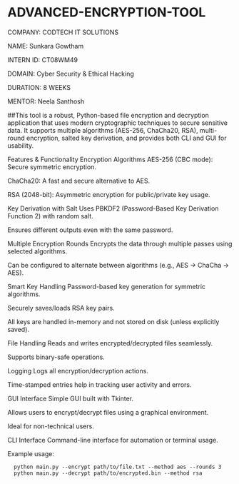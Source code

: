 # ADVANCED-ENCRYPTION-TOOL

COMPANY: CODTECH IT SOLUTIONS

NAME: Sunkara Gowtham

INTERN ID: CT08WM49

DOMAIN: Cyber Security & Ethical Hacking

DURATION: 8 WEEKS

MENTOR: Neela Santhosh

##This tool is a robust, Python-based file encryption and decryption application that uses modern cryptographic techniques to secure sensitive data. It supports multiple algorithms (AES-256, ChaCha20, RSA), multi-round encryption, salted key derivation, and provides both CLI and GUI for usability.

Features & Functionality
  Encryption Algorithms
    AES-256 (CBC mode): Secure symmetric encryption.

ChaCha20: A fast and secure alternative to AES.

RSA (2048-bit): Asymmetric encryption for public/private key usage.

 Key Derivation with Salt
Uses PBKDF2 (Password-Based Key Derivation Function 2) with random salt.

Ensures different outputs even with the same password.

 Multiple Encryption Rounds
Encrypts the data through multiple passes using selected algorithms.

Can be configured to alternate between algorithms (e.g., AES → ChaCha → AES).

 Smart Key Handling
Password-based key generation for symmetric algorithms.

Securely saves/loads RSA key pairs.

All keys are handled in-memory and not stored on disk (unless explicitly saved).

 File Handling
Reads and writes encrypted/decrypted files seamlessly.

Supports binary-safe operations.

 Logging
Logs all encryption/decryption actions.

Time-stamped entries help in tracking user activity and errors.

 GUI Interface
Simple GUI built with Tkinter.

Allows users to encrypt/decrypt files using a graphical environment.

Ideal for non-technical users.

 CLI Interface
Command-line interface for automation or terminal usage.

Example usage:

      python main.py --encrypt path/to/file.txt --method aes --rounds 3
      python main.py --decrypt path/to/encrypted.bin --method rsa
